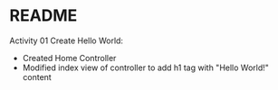 # README

Activity 01 Create Hello World:

* Created Home Controller
* Modified index view of controller to add h1 tag with "Hello World!" content